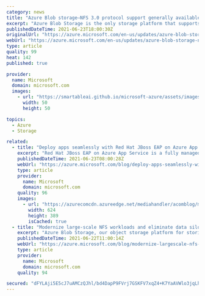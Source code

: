 ```yaml
---
category: news
title: "Azure Blob storage—NFS 3.0 protocol support generally available "
excerpt: "Azure Blob Storage is the only storage platform that supports NFS 3.0 protocol over object storage natively (no gateway or data copying required), with object storage economics. With multi-protocol support, customers can run their applications on a single storage platform with no application rewrites"
publishedDateTime: 2021-06-23T18:00:30Z
originalUrl: "https://azure.microsoft.com/en-us/updates/azure-blob-storage-nfs-30-protocol-support-generally-available/"
webUrl: "https://azure.microsoft.com/en-us/updates/azure-blob-storage-nfs-30-protocol-support-generally-available/"
type: article
quality: 99
heat: 142
published: true

provider:
  name: Microsoft
  domain: microsoft.com
  images:
    - url: "https://smartableai.github.io/microsoft-azure/assets/images/organizations/microsoft.com-50x50.jpg"
      width: 50
      height: 50

topics:
  - Azure
  - Storage

related:
  - title: "Deploy apps seamlessly with Red Hat JBoss EAP on Azure App Service—now generally available"
    excerpt: "Red Hat JBoss EAP on Azure App Service is a fully managed offering for Java EE (Jakarta EE) applications. Our customers are excited to have a managed platform for their Java EE (Jakarta EE) applications and the peace of mind that comes with joint support from Red Hat and Microsoft. Today, the offer is"
    publishedDateTime: 2021-06-23T08:00:28Z
    webUrl: "https://azure.microsoft.com/blog/deploy-apps-seamlessly-with-red-hat-jboss-eap-on-azure-app-service-now-generally-available/"
    type: article
    provider:
      name: Microsoft
      domain: microsoft.com
    quality: 96
    images:
      - url: "https://azurecomcdn.azureedge.net/mediahandler/acomblog/media/Default/blog/6d84a996-634a-4ce8-a4b1-d37592c0f2e8.png"
        width: 624
        height: 389
        isCached: true
  - title: "Modernize large-scale NFS workloads and eliminate data silos with Azure Blob Storage"
    excerpt: "Azure Blob Storage, our object storage platform for storing large-scale data helps customers run their applications using a wide range of protocols. With multi-protocol support, customers can run their applications on a single storage platform with no application rewrites necessary, therefore eliminating"
    publishedDateTime: 2021-06-22T11:00:14Z
    webUrl: "https://azure.microsoft.com/blog/modernize-largescale-nfs-workloads-and-eliminate-data-silos-with-azure-blob-storage/"
    type: article
    provider:
      name: Microsoft
      domain: microsoft.com
    quality: 94

secured: "dFYLAji5E5cJ7uAMCzQJhl/bd4DapP9FVrj7GSKFV7xqZ4+K7YaAVWlo3jqLhgK4aq1D0TNQNf/gCuZKHpnorcbiX/Ems+tzEZ1hmcVzD6Wx4OCv8bQYOXfwlLH3balD/fRPoDJACxak5y+jt4sb3rMKrHqTXPhtXbmiqMV+QLayWcLo/rVHnbiFEIg5fIwdGnCdXLliKsOFSaG5ONTemhC15VJaWCf1QpsMYWVxSDDXTCWXaJ0gUzx6NvO7OTMgx47I+0mMAGfEG4+DOhBI7kAdPj0C9lC8i/GrmTD7x+x1w0T3RjkZFO18oNFnxXjLQwP5zFAkejat/WqZ6KsxMKWdLRe6/yIdFEcoZRQV04U=;+8Cyksj3bvZ0VYvirmlQPQ=="
---
```


